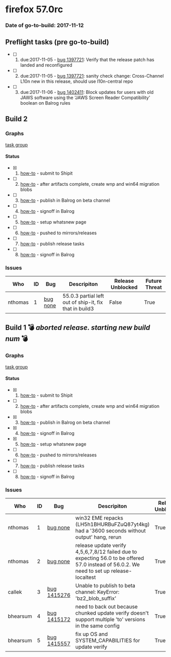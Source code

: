 # firefox 57.0rc

### Date of go-to-build: 2017-11-12

## Preflight tasks (pre go-to-build)
- [ ] 1. due:2017-11-05 - [bug 1397721](http://bugzilla/1397721): Verify that the release patch has landed and reconfigured
- [ ] 2. due:2017-11-05 - [bug 1397721](http://bugzilla/1397721): sanity check change: Cross-Channel L10n new in this release, should use l10n-central repo
- [ ] 3. due:2017-11-06 - [bug 1402411](http://bugzilla/1402411): Block updates for users with old JAWS software using the 'JAWS Screen Reader Compatibility' boolean on Balrog rules

## Build 2  

### Graphs
[task group](https://tools.taskcluster.net/push-inspector/#/GOcOYRZQRqqtMKq09A-1sg)


#### Status
- [x] 1.  [how-to](https://wiki.mozilla.org/Release:Release_Automation_on_Mercurial:Starting_a_Release#Submit_to_Ship_It)  - submit to Shipit
- [ ] 2.  [how-to](https://bugzilla.mozilla.org/show_bug.cgi?id=1413645#c4)  - after artifacts complete, create wnp and win64 migration blobs
- [ ] 3.  [how-to](https://github.com/mozilla/releasewarrior/blob/master/how-tos/relpro.md#4-publish-release)  - publish in Balrog on beta channel
- [ ] 4.  [how-to](https://github.com/mozilla/releasewarrior/blob/master/how-tos/relpro.md#3-signoffs)  - signoff in Balrog
- [ ] 5.  [how-to](https://wiki.mozilla.org/Release:Release_Automation_on_Mercurial:Updates_through_Shipping#Set-up_whatsnew_page)  - setup whatsnew page
- [ ] 6.  [how-to](https://github.com/mozilla/releasewarrior/blob/master/how-tos/relpro.md#2-push-to-releases-dir-mirrors)  - pushed to mirrors/releases
- [ ] 7.  [how-to](https://github.com/mozilla/releasewarrior/blob/master/how-tos/relpro.md#4-publish-release)  - publish release tasks
- [ ] 8.  [how-to](https://github.com/mozilla/releasewarrior/blob/master/how-tos/relpro.md#3-signoffs)  - signoff in Balrog

### Issues
| Who                 | ID               | Bug                                                                 | Descripiton                | Release Unblocked       | Future Threat                |
| ------------------- | ---------------- | ------------------------------------------------------------------- | -------------------------- | ----------------------- | ---------------------------- |
| nthomas  | 1 | [bug none](http://bugzilla/none)        | 55.0.3 partial left out of ship-it, fix that in build3 | False | True |

## Build 1  :bomb: _aborted release. starting new build num_ :bomb: 

### Graphs
[task group](https://tools.taskcluster.net/push-inspector/#/C4u-oWlDRqSU3QIYaIFv6Q)


#### Status
- [x] 1.  [how-to](https://wiki.mozilla.org/Release:Release_Automation_on_Mercurial:Starting_a_Release#Submit_to_Ship_It)  - submit to Shipit
- [ ] 2.  [how-to](https://bugzilla.mozilla.org/show_bug.cgi?id=1413645#c4)  - after artifacts complete, create wnp and win64 migration blobs
- [x] 3.  [how-to](https://github.com/mozilla/releasewarrior/blob/master/how-tos/relpro.md#4-publish-release)  - publish in Balrog on beta channel
- [x] 4.  [how-to](https://github.com/mozilla/releasewarrior/blob/master/how-tos/relpro.md#3-signoffs)  - signoff in Balrog
- [x] 5.  [how-to](https://wiki.mozilla.org/Release:Release_Automation_on_Mercurial:Updates_through_Shipping#Set-up_whatsnew_page)  - setup whatsnew page
- [ ] 6.  [how-to](https://github.com/mozilla/releasewarrior/blob/master/how-tos/relpro.md#2-push-to-releases-dir-mirrors)  - pushed to mirrors/releases
- [ ] 7.  [how-to](https://github.com/mozilla/releasewarrior/blob/master/how-tos/relpro.md#4-publish-release)  - publish release tasks
- [ ] 8.  [how-to](https://github.com/mozilla/releasewarrior/blob/master/how-tos/relpro.md#3-signoffs)  - signoff in Balrog

### Issues
| Who                 | ID               | Bug                                                                 | Descripiton                | Release Unblocked       | Future Threat                |
| ------------------- | ---------------- | ------------------------------------------------------------------- | -------------------------- | ----------------------- | ---------------------------- |
| nthomas  | 1 | [bug none](http://bugzilla/none)        | win32 EME repacks (LH5h1BHURBuFZuQ87yt4kg) had a '3600 seconds without output' hang, rerun | True | True |
| nthomas  | 2 | [bug none](http://bugzilla/none)        | release update verify 4,5,6,7,8/12 failed due to expecting 56.0 to be offered 57.0 instead of 56.0.2. We need to set up release-localtest | True | False |
| callek  | 3 | [bug 1415276](http://bugzilla/1415276)        | Unable to publish to beta channel: KeyError: 'bz2_blob_suffix' | True | False |
| bhearsum  | 4 | [bug 1415172](http://bugzilla/1415172)        | need to back out because chunked update verify doesn't support multiple 'to' versions in the same config | True | False |
| bhearsum  | 5 | [bug 1415557](http://bugzilla/1415557)        | fix up OS and SYSTEM_CAPABILITIES for update verify | True | False |

